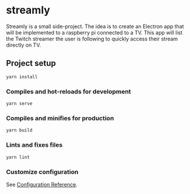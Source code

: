 # streamly

Streamly is a small side-project. The idea is to create an Electron app that will be implemented to a raspberry pi connected to a TV. This app will list the Twitch streamer the user is following to quickly access their stream directly on TV.

## Project setup
```
yarn install
```

### Compiles and hot-reloads for development
```
yarn serve
```

### Compiles and minifies for production
```
yarn build
```

### Lints and fixes files
```
yarn lint
```

### Customize configuration
See [Configuration Reference](https://cli.vuejs.org/config/).
